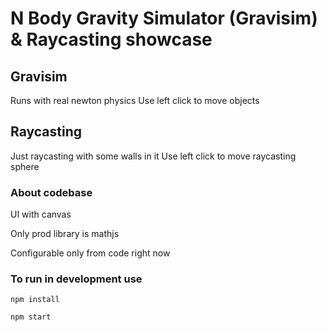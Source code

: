 # N Body Gravity Simulator (Gravisim) & Raycasting showcase

## Gravisim
Runs with real newton physics
Use left click to move objects

## Raycasting
Just raycasting with some walls in it
Use left click to move raycasting sphere

### About codebase
UI with canvas

Only prod library is mathjs

Configurable only from code right now

### To run in development use
```
npm install
```
```
npm start
```